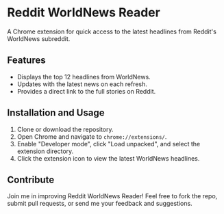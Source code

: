 # Reddit WorldNews Reader

A Chrome extension for quick access to the latest headlines from Reddit's WorldNews subreddit.

## Features

- Displays the top 12 headlines from WorldNews.
- Updates with the latest news on each refresh.
- Provides a direct link to the full stories on Reddit.

## Installation and Usage

1. Clone or download the repository.
2. Open Chrome and navigate to `chrome://extensions/`.
3. Enable "Developer mode", click "Load unpacked", and select the extension directory.
4. Click the extension icon to view the latest WorldNews headlines.

## Contribute

Join me in improving Reddit WorldNews Reader! Feel free to fork the repo, submit pull requests, or send me your feedback and suggestions.

